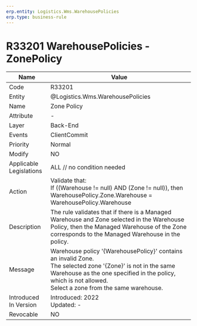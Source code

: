 ```yaml
---
erp.entity: Logistics.Wms.WarehousePolicies
erp.type: business-rule
---
```

# R33201 WarehousePolicies - ZonePolicy

| Name | Value |
| ---- | ----- |
| Code | R33201 |
| Entity | @Logistics.Wms.WarehousePolicies |
| Name | Zone Policy |
| Attribute | - |
| Layer | Back-End                                        |
| Events | ClientCommit |
| Priority | Normal |
| Modify | NO |
| Applicable Legislations | ALL // no condition needed |
| Action | Validate that: <br/> If ((Warehouse != null) AND (Zone != null)), then  WarehousePolicy.Zone.Warehouse = WarehousePolicy.Warehouse |
| Description | The rule validates that if there is a Managed Warehouse and Zone selected in the Warehouse Policy, then the Managed Warehouse of the Zone corresponds to the Managed Warehouse in the policy. |
| Message | Warehouse policy '{WarehousePolicy}' contains an invalid Zone. <br/> The selected zone '{Zone}' is not in the same Warehouse as the one specified in the policy, which is not allowed. <br/> Select a zone from the same warehouse.|
| Introduced In Version | Introduced: 2022<br>Updated: - |
| Revocable | NO |
